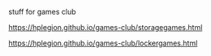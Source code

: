 stuff for games club

https://hplegion.github.io/games-club/storagegames.html

https://hplegion.github.io/games-club/lockergames.html
